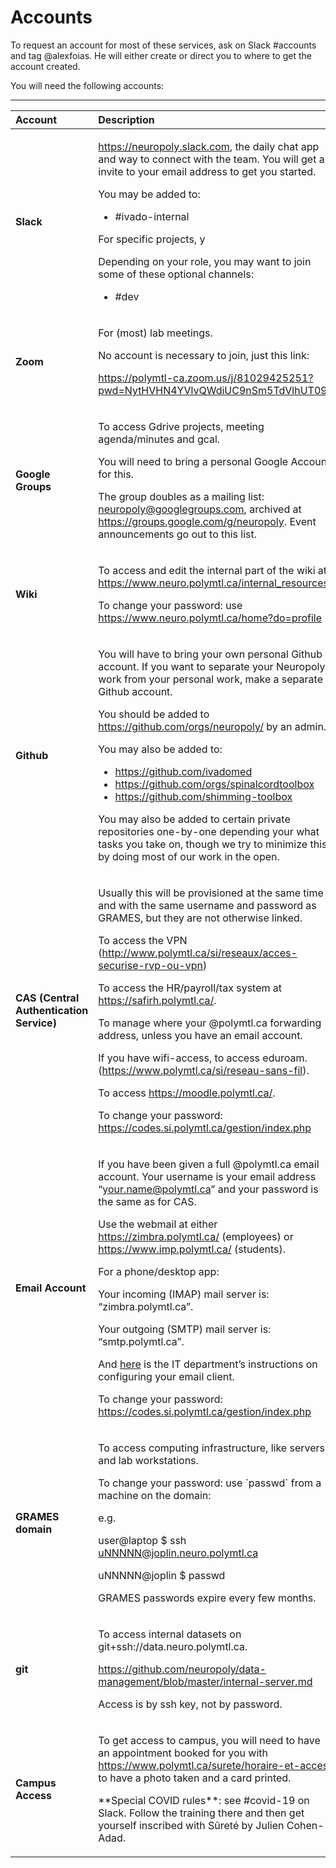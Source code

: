 # Accounts

To request an account for most of these services, ask on Slack \#accounts and tag @alexfoias. He will either create or direct you to where to get the account created.

You will need the following accounts:  
****

<table>
  <thead>
    <tr>
      <th style="text-align:left"><b>Account</b>
      </th>
      <th style="text-align:left">Description</th>
    </tr>
  </thead>
  <tbody>
    <tr>
      <td style="text-align:left"><b>Slack</b>
      </td>
      <td style="text-align:left">
        <p><a href="https://neuropoly.slack.com">https://neuropoly.slack.com</a>,
          the daily chat app and way to connect with the team. You will get an invite
          to your email address to get you started.
          <br />
        </p>
        <p>You may be added to:
          <br />
        </p>
        <ul>
          <li>#ivado-internal</li>
        </ul>
        <p>For specific projects, y
          <br />
        </p>
        <p>Depending on your role, you may want to join some of these optional channels:
          <br
          />
        </p>
        <ul>
          <li>#dev</li>
        </ul>
      </td>
    </tr>
    <tr>
      <td style="text-align:left"><b>Zoom</b>
      </td>
      <td style="text-align:left">
        <p>For (most) lab meetings.
          <br />
        </p>
        <p>No account is necessary to join, just this link:
          <br />
        </p>
        <p><a href="https://polymtl-ca.zoom.us/j/81029425251?pwd=NytHVHN4YVlvQWdiUC9nSm5TdVlhUT09">https://polymtl-ca.zoom.us/j/81029425251?pwd=NytHVHN4YVlvQWdiUC9nSm5TdVlhUT09</a><b><br /></b>
        </p>
      </td>
    </tr>
    <tr>
      <td style="text-align:left"><b>Google Groups</b>
      </td>
      <td style="text-align:left">
        <p>To access Gdrive projects, meeting agenda/minutes and gcal.
          <br />
        </p>
        <p>You will need to bring a personal Google Account for this.
          <br />
        </p>
        <p>The group doubles as a mailing list: <a href="mailto:neuropoly@googlegroups.com">neuropoly@googlegroups.com</a>,
          archived at <a href="https://groups.google.com/g/neuropoly">https://groups.google.com/g/neuropoly</a>.
          Event announcements go out to this list.</p>
      </td>
    </tr>
    <tr>
      <td style="text-align:left"><b>Wiki</b>
      </td>
      <td style="text-align:left">
        <p>To access and edit the internal part of the wiki at <a href="https://www.neuro.polymtl.ca/internal_resources">https://www.neuro.polymtl.ca/internal_resources</a>.
          <br
          />
        </p>
        <p>To change your password: use <a href="https://www.neuro.polymtl.ca/home?do=profile">https://www.neuro.polymtl.ca/home?do=profile</a> 
        </p>
      </td>
    </tr>
    <tr>
      <td style="text-align:left"><b>Github</b>
      </td>
      <td style="text-align:left">
        <p>You will have to bring your own personal Github account. If you want to
          separate your Neuropoly work from your personal work, make a separate Github
          account.
          <br />
        </p>
        <p>You should be added to <a href="https://github.com/orgs/neuropoly/">https://github.com/orgs/neuropoly/</a> by
          an admin.
          <br />
        </p>
        <p>You may also be added to:
          <br />
        </p>
        <ul>
          <li><a href="https://github.com/ivadomed">https://github.com/ivadomed</a>
          </li>
          <li><a href="https://github.com/orgs/spinalcordtoolbox">https://github.com/orgs/spinalcordtoolbox</a>
          </li>
          <li><a href="https://github.com/shimming-toolbox">https://github.com/shimming-toolbox</a>
          </li>
        </ul>
        <p>You may also be added to certain private repositories one-by-one depending
          your what tasks you take on, though we try to minimize this by doing most
          of our work in the open.</p>
      </td>
    </tr>
    <tr>
      <td style="text-align:left"><b>CAS (Central Authentication Service)</b>
      </td>
      <td style="text-align:left">
        <p>Usually this will be provisioned at the same time and with the same username
          and password as GRAMES, but they are not otherwise linked.
          <br />
        </p>
        <p>To access the VPN (<a href="http://www.polymtl.ca/si/reseaux/acces-securise-rvp-ou-vpn">http://www.polymtl.ca/si/reseaux/acces-securise-rvp-ou-vpn</a>)
          <br
          />
        </p>
        <p>To access the HR/payroll/tax system at <a href="https://safirh.polymtl.ca/">https://safirh.polymtl.ca/</a>.
          <br
          />
        </p>
        <p>To manage where your @polymtl.ca forwarding address, unless you have an
          email account.
          <br />
        </p>
        <p>If you have wifi-access, to access eduroam. (<a href="https://www.polymtl.ca/si/reseau-sans-fil">https://www.polymtl.ca/si/reseau-sans-fil</a>).
          <br
          />
        </p>
        <p>To access <a href="https://moodle.polymtl.ca/">https://moodle.polymtl.ca/</a>.
          <br
          />
        </p>
        <p>To change your password: <a href="https://codes.si.polymtl.ca/gestion/index.php">https://codes.si.polymtl.ca/gestion/index.php</a><b><br /></b>
        </p>
      </td>
    </tr>
    <tr>
      <td style="text-align:left"><b>Email Account</b>
      </td>
      <td style="text-align:left">
        <p>If you have been given a full @polymtl.ca email account. Your username
          is your email address &#x201C;<a href="mailto:your.name@polymtl.ca">your.name@polymtl.ca</a>&#x201D;
          and your password is the same as for CAS.
          <br />
        </p>
        <p>Use the webmail at either <a href="https://zimbra.polymtl.ca/">https://zimbra.polymtl.ca/</a> (employees)
          or <a href="https://www.imp.polymtl.ca/login.php">https://www.imp.polymtl.ca/</a> (students).
          <br
          />
        </p>
        <p>For a phone/desktop app:</p>
        <p>Your incoming (IMAP) mail server is: &#x201C;zimbra.polymtl.ca&#x201D;.</p>
        <p>Your outgoing (SMTP) mail server is: &#x201C;smtp.polymtl.ca&#x201D;.
          <br
          />
        </p>
        <p>And <a href="https://share.polymtl.ca/alfresco/service/api/path/content;cm:content/workspace/SpacesStore/Company%20Home/Sites/service-informatique-web/documentLibrary/Courrier_electronique/Zimbra-ActiveSync.pdf?a=true&amp;guest=true">here</a> is
          the IT department&#x2019;s instructions on configuring your email client.
          <br
          />
        </p>
        <p>To change your password: <a href="https://codes.si.polymtl.ca/gestion/index.php">https://codes.si.polymtl.ca/gestion/index.php</a>
        </p>
      </td>
    </tr>
    <tr>
      <td style="text-align:left"><b>GRAMES domain</b>
      </td>
      <td style="text-align:left">
        <p>To access computing infrastructure, like servers and lab workstations.
          <br
          />
        </p>
        <p>To change your password: use `passwd` from a machine on the domain:
          <br
          />
        </p>
        <p>e.g.
          <br />
        </p>
        <p>user@laptop $ ssh <a href="mailto:uNNNNN@joplin.neuro.polymtl.ca">uNNNNN@joplin.neuro.polymtl.ca</a>
        </p>
        <p>uNNNNN@joplin $ passwd
          <br />
        </p>
        <p>GRAMES passwords expire every few months.</p>
      </td>
    </tr>
    <tr>
      <td style="text-align:left"><b>git</b>
      </td>
      <td style="text-align:left">
        <p>To access internal datasets on git+ssh://data.neuro.polymtl.ca.
          <br />
        </p>
        <p><a href="https://github.com/neuropoly/data-management/blob/master/internal-server.md">https://github.com/neuropoly/data-management/blob/master/internal-server.md</a>
          <br
          />
        </p>
        <p>Access is by ssh key, not by password.</p>
      </td>
    </tr>
    <tr>
      <td style="text-align:left"><b>Campus Access</b>
      </td>
      <td style="text-align:left">
        <p>To get access to campus, you will need to have an appointment booked for
          you with <a href="https://www.polymtl.ca/surete/horaire-et-acces">https://www.polymtl.ca/surete/horaire-et-acces</a> to
          have a photo taken and a card printed.
          <br />
        </p>
        <p>**Special COVID rules**: see #covid-19 on Slack. Follow the training there
          and then get yourself inscribed with S&#xFB;ret&#xE9; by Julien Cohen-Adad.</p>
      </td>
    </tr>
  </tbody>
</table>

